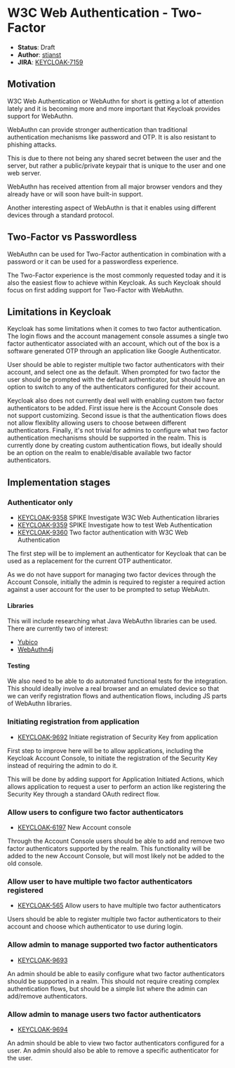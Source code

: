 # W3C Web Authentication - Two-Factor

* **Status**: Draft
* **Author**: [stianst](https://github.com/stianst)
* **JIRA**: [KEYCLOAK-7159](https://issues.jboss.org/browse/KEYCLOAK-7159)


## Motivation

W3C Web Authentication or WebAuthn for short is getting a lot of attention lately and it is becoming more and more 
important that Keycloak provides support for WebAuthn.

WebAuthn can provide stronger authentication than traditional authentication mechanisms like password and OTP. It is
also resistant to phishing attacks.

This is due to there not being any shared secret between the user and the server, but rather a public/private keypair
that is unique to the user and one web server.

WebAuthn has received attention from all major browser vendors and they already have or will soon have built-in support.

Another interesting aspect of WebAuthn is that it enables using different devices through a standard protocol. 


## Two-Factor vs Passwordless

WebAuthn can be used for Two-Factor authentication in combination with a password or it can be used for a passwordless
experience.

The Two-Factor experience is the most commonly requested today and it is also the easiest flow to achieve within 
Keycloak. As such Keycloak should focus on first adding support for Two-Factor with WebAuthn.


## Limitations in Keycloak

Keycloak has some limitations when it comes to two factor authentication. The login flows and the account
management console assumes a single two factor authenticator associated with an account, which out of the box is a 
software generated OTP through an application like Google Authenticator.

User should be able to register multiple two factor authenticators with their account, and select one as the default.
When prompted for two factor the user should be prompted with the default authenticator, but should have an option
to switch to any of the authenticators configured for their account.

Keycloak also does not currently deal well with enabling custom two factor authenticators to be added. First issue here
is the Account Console does not support customizing. Second issue is that the authentication flows does not allow
flexiblity allowing users to choose between different authenticators. Finally, it's not trivial for admins to configure
what two factor authentication mechanisms should be supported in the realm. This is currently done by creating custom
authentication flows, but ideally should be an option on the realm to enable/disable available two factor authenticators.


## Implementation stages

### Authenticator only

* [KEYCLOAK-9358](https://issues.jboss.org/browse/KEYCLOAK-9358) SPIKE Investigate W3C Web Authentication libraries
* [KEYCLOAK-9359](https://issues.jboss.org/browse/KEYCLOAK-9359) SPIKE Investigate how to test Web Authentication
* [KEYCLOAK-9360](https://issues.jboss.org/browse/KEYCLOAK-9360) Two factor authentication with W3C Web Authentication

The first step will be to implement an authenticator for Keycloak that can be used as a replacement for the current
OTP authenticator.

As we do not have support for managing two factor devices through the Account Console, initially the admin is required
to register a required action against a user account for the user to be prompted to setup WebAutn.

#### Libraries

This will include researching what Java WebAuthn libraries can be used. There are currently two of interest:

* [Yubico](https://github.com/Yubico/java-webauthn-server)
* [WebAuthn4j](https://github.com/webauthn4j/webauthn4j)

#### Testing

We also need to be able to do automated functional tests for the integration. This should ideally involve a real
browser and an emulated device so that we can verify registration flows and authentication flows, including JS parts of
WebAuthn libraries.


### Initiating registration from application

* [KEYCLOAK-9692](https://issues.jboss.org/browse/KEYCLOAK-9692) Initiate registration of Security Key from application 

First step to improve here will be to allow applications, including the Keycloak Account Console, to initiate the 
registration of the Security Key instead of requiring the admin to do it.

This will be done by adding support for Application Initiated Actions, which allows application to request a user to 
perform an action like registering the Security Key through a standard OAuth redirect flow.


### Allow users to configure two factor authenticators

* [KEYCLOAK-6197](https://issues.jboss.org/browse/KEYCLOAK-6197) New Account console

Through the Account Console users should be able to add and remove two factor authenticators supported by the realm. This
functionality will be added to the new Account Console, but will most likely not be added to the old console. 


### Allow user to have multiple two factor authenticators registered

* [KEYCLOAK-565](https://issues.jboss.org/browse/KEYCLOAK-565) Allow users to have multiple two factor authenticators

Users should be able to register multiple two factor authenticators to their account and choose which authenticator to
use during login.


### Allow admin to manage supported two factor authenticators

* [KEYCLOAK-9693](https://issues.jboss.org/browse/KEYCLOAK-9693)

An admin should be able to easily configure what two factor authenticators should be supported in a realm. This should
not require creating complex authentication flows, but should be a simple list where the admin can add/remove authenticators.


### Allow admin to manage users two factor authenticators

* [KEYCLOAK-9694](https://issues.jboss.org/browse/KEYCLOAK-9694)

An admin should be able to view two factor authenticators configured for a user. An admin should also be able to remove
a specific authenticator for the user.
